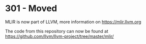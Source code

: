 # 301 - Moved

MLIR is now part of LLVM, more information on https://mlir.llvm.org

The code from this repository can now be found at
https://github.com/llvm/llvm-project/tree/master/mlir/
